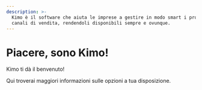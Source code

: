 ```yaml
---
description: >-
  Kimo è il software che aiuta le imprese a gestire in modo smart i propri
  canali di vendita, rendendoli disponibili sempre e ovunque.
---
```


# Piacere, sono Kimo!

Kimo ti dà il benvenuto!

Qui troverai maggiori informazioni sulle opzioni a tua disposizione.

